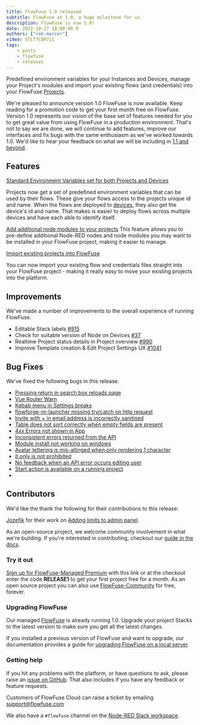 ```yaml
---
title: FlowFuse 1.0 released
subtitle: FlowFuse at 1.0, a huge milestone for us.
description: FlowFuse is now 1.0!
date: 2022-10-27 18:00:00.0
authors: ["rob-marcer"]
video: 5TLT7CQR7iI
tags:
    - posts
    - flowfuse
    - releases
---
```


Predefined environment variables for your Instances and Devices, manage your Project's modules and import your existing flows (and credentials) into your FlowFuse [Projects](/docs/user/concepts/#instance).

<!--more-->

<!-- Keep reading for the details of what's in this release or you can watch our 1 minute roundup video of the new release above.  -->

We're pleased to announce version 1.0 FlowFuse is now available. Keep reading for a promotion code to get your first month free on FlowFuse. Version 1.0 represents our vision of the base set of features needed for you to get great value from using FlowFuse in a production environment. That's not to say we are done, we will continue to add features, improve our interfaces and fix bugs with the same enthusiasm as we've worked towards 1.0. We'd like to hear your feedback on what we will be including in [1.1 and beyond](https://github.com/orgs/FlowFuse/projects/5).

## Features
[Standard Environment Variables set for both Projects and Devices](https://github.com/FlowFuse/flowfuse/issues/841)

Projects now get a set of predefined environment variables that can be used by their flows. These give your flows access to the projects unique id and name. When the flows are deployed to [devices](/docs/user/concepts/#device), they also get the device's id and name. That makes is easier to deploy flows across multiple devices and have each able to identify itself.

[Add additional node modules to your projects](https://github.com/FlowFuse/flowfuse/issues/405)
This feature allows you to pre-define additional Node-RED nodes and node modules you may want to be installed in your FlowFuse project, making it easier to manage.

[Import existing projects into FlowFuse](https://github.com/FlowFuse/flowfuse/issues/835)

You can now import your existing flow and credentials files straight into your FlowFuse project - making it really easy to move your existing projects into the platform.

## Improvements
We've made a number of improvements to the overall experience of running FlowFuse.

- Editable Stack labels [#915](https://github.com/FlowFuse/flowfuse/issues/915)
- Check for suitable version of Node on Devices [#37](https://github.com/FlowFuse/device-agent/issues/37)
- Realtime Project status details in Project overview  [#990](https://github.com/FlowFuse/flowfuse/issues/990)
- Improve Template creation & Edit Project Settings UX [#1041](https://github.com/FlowFuse/flowfuse/issues/1041)

## Bug Fixes
We've fixed the following bugs in this release.
- [Pressing return in search box reloads page](https://github.com/FlowFuse/flowfuse/issues/1143)
- [Vue Router Warn](https://github.com/FlowFuse/flowfuse/issues/1126)
- [Kebab menu in Settings breaks](https://github.com/FlowFuse/forge-ui-components/issues/58)
- [flowforge-nr-launcher missing try/catch on http request](https://github.com/FlowFuse/flowfuse/issues/1096)
- [Invite with + in email address is incorrectly sanitised](https://github.com/FlowFuse/flowfuse/issues/1145)
- [Table does not sort correctly when empty fields are present](https://github.com/FlowFuse/forge-ui-components/issues/59)
- [4xx Errors not shown in App](https://github.com/FlowFuse/flowfuse/issues/929)
- [Inconsistent errors returned from the API](https://github.com/FlowFuse/flowfuse/issues/1076)
- [Module install not working on windows](https://github.com/FlowFuse/flowforge-nr-launcher/issues/77)
- [Avatar lettering is mis-allinged when only rendering 1 character](https://github.com/FlowFuse/flowfuse/issues/1038)
- [it.only is not prohibited](https://github.com/FlowFuse/flowfuse/issues/968)
- [No feedback when an API error occurs editing user](https://github.com/FlowFuse/flowfuse/issues/966)
- [Start action is available on a running project](https://github.com/FlowFuse/flowfuse/issues/1040)
- 
## Contributors
We'd like the thank the following for their contributions to this release:

[Jozefik](https://github.com/Jozefik) for their work on [Adding limits to admin panel](https://github.com/FlowFuse/flowfuse/pull/1082).

As an open-source project, we welcome community involvement in what we're building. If you're interested in contributing, checkout our [guide in the docs](/docs/contribute/).

### Try it out

[Sign up for FlowFuse-Managed Premium](https://app.flowforge.com/account/create?code=RELEASE1) with this link or at the checkout enter the code **RELEASE1** to get your first project free for a month. As an open source project you can also use [FlowFuse-Community](/docs/install/) for free, forever.


### Upgrading FlowFuse

Our managed [FlowFuse](https://app.flowforge.com) is already running 1.0. Upgrade your project Stacks to the latest version to make sure you get all the latest changes.

If you installed a previous version of FlowFuse and want to upgrade, our documentation provides a
guide for [upgrading FlowFuse on a local server](/docs/upgrade/#upgrading-flowfuse).

### Getting help

If you hit any problems with the platform, or have questions to ask, please raise an [issue on GitHub](https://github.com/FlowFuse/flowfuse/issues).
That also includes if you have any feedback or feature requests.

Customers of FlowFuse Cloud can raise a ticket by emailing support@flowfuse.com

We also have a `#flowfuse` channel on the [Node-RED Slack workspace](https://nodered.org/slack).
